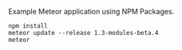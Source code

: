 Example Meteor application using NPM Packages.

```
npm install
meteor update --release 1.3-modules-beta.4
meteor
```
